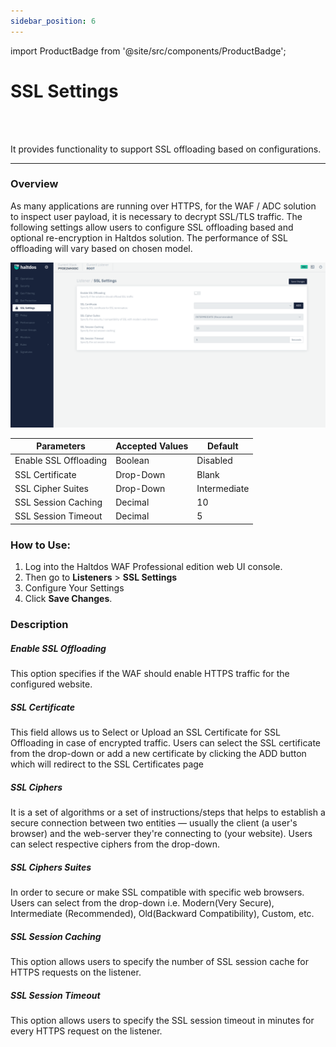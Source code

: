 ```yaml
---
sidebar_position: 6
---
```


import ProductBadge from '@site/src/components/ProductBadge';

# SSL Settings

<ProductBadge />
<br />
<br />

It provides functionality to support SSL offloading based on configurations.

---

### Overview

As many applications are running over HTTPS, for the WAF / ADC solution to inspect user payload, it is necessary to decrypt SSL/TLS traffic. The following settings allow users to configure SSL offloading based and optional re-encryption in Haltdos solution. The performance of SSL offloading will vary based on chosen model.

![SSL Settings](/img/pro-waf/docs/ssl_settings.png)

| Parameters            | Accepted Values | Default      |
|-----------------------|-----------------|--------------|
| Enable SSL Offloading | Boolean         | Disabled     |
| SSL Certificate       | Drop-Down       | Blank        |
| SSL Cipher Suites     | Drop-Down       | Intermediate |
| SSL Session Caching   | Decimal         | 10           |
| SSL Session Timeout   | Decimal         | 5            |


### How to Use:
1. Log into the Haltdos WAF Professional edition web UI console.
2. Then go to **Listeners** > **SSL Settings** 
3. Configure Your Settings 
4. Click **Save Changes**. 

### **Description**

##### **Enable SSL Offloading**
This option specifies if the WAF should enable HTTPS traffic for the configured website.

##### **SSL Certificate**
This field allows us to Select or Upload an SSL Certificate for SSL Offloading in case of encrypted traffic. Users can select the SSL certificate from the drop-down or add a new certificate by clicking the ADD button which will redirect to the SSL Certificates page

##### **SSL Ciphers**
It is a set of algorithms or a set of instructions/steps that helps to establish a secure connection between two entities — usually the client (a user's browser) and the web-server they're connecting to (your website). Users can select respective ciphers from the drop-down.

##### **SSL Ciphers Suites**
In order to secure or make SSL compatible with specific web browsers. Users can select from the drop-down i.e. Modern(Very Secure), Intermediate (Recommended),  Old(Backward Compatibility), Custom, etc.

##### **SSL Session Caching**
This option allows users to specify the number of SSL session cache for HTTPS requests on the listener.

##### **SSL Session Timeout**
This option allows users to specify the SSL session timeout in minutes for every HTTPS request on the listener.

